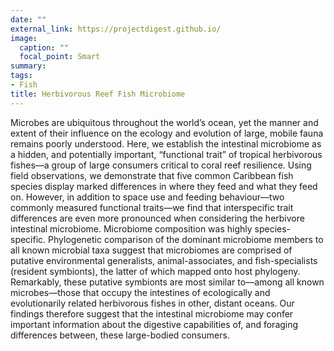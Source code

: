 ```yaml
---
date: ""
external_link: https://projectdigest.github.io/
image:
  caption: ""
  focal_point: Smart
summary:
tags:
- Fish
title: Herbivorous Reef Fish Microbiome
---
```


Microbes are ubiquitous throughout the world’s ocean, yet the manner and extent of their influence on the ecology and evolution of large, mobile fauna remains poorly understood. Here, we establish the intestinal microbiome as a hidden, and potentially important, “functional trait” of tropical herbivorous fishes—a group of large consumers critical to coral reef resilience. Using field observations, we demonstrate that five common Caribbean fish species display marked differences in where they feed and what they feed on. However, in addition to space use and feeding behaviour—two commonly measured functional traits—we find that interspecific trait differences are even more pronounced when considering the herbivore intestinal microbiome. Microbiome composition was highly species-specific. Phylogenetic comparison of the dominant microbiome members to all known microbial taxa suggest that microbiomes are comprised of putative environmental generalists, animal-associates, and fish-specialists (resident symbionts), the latter of which mapped onto host phylogeny. Remarkably, these putative symbionts are most similar to—among all known microbes—those that occupy the intestines of ecologically and evolutionarily related herbivorous fishes in other, distant oceans. Our findings therefore suggest that the intestinal microbiome may confer important information about the digestive capabilities of, and foraging differences between, these large-bodied consumers.
